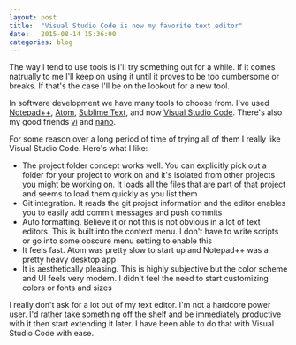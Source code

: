 ```yaml
---
layout: post
title:  "Visual Studio Code is now my favorite text editor"
date:   2015-08-14 15:36:00
categories: blog
---
```


The way I tend to use tools is I'll try something out for a while.  If it comes natrually to me I'll keep on using it until it proves to be too cumbersome or breaks.  If that's the case I'll be on the lookout for a new tool.

In software development we have many tools to choose from.  I've used [Notepad++](https://notepad-plus-plus.org/), [Atom](https://atom.io/), [Sublime Text](http://www.sublimetext.com/), and now [Visual Studio Code](https://code.visualstudio.com/).  There's also my good friends [vi](https://en.wikipedia.org/wiki/Vi) and [nano](http://www.nano-editor.org/).

For some reason over a long period of time of trying all of them I really like Visual Studio Code.  Here's what I like:

-  The project folder concept works well.  You can explicitly pick out a folder for your project to work on and it's isolated from other projects you might be working on.  It loads all the files that are part of that project and seems to load them quickly as you list them
-  Git integration.  It reads the git project information and the editor enables you to easily add commit messages and push commits
-  Auto formatting.  Believe it or not this is not obvious in a lot of text editors.  This is built into the context menu.  I don't have to write scripts or go into some obscure menu setting to enable this
-  It feels fast. Atom was pretty slow to start up and Notepad++ was a pretty heavy desktop app
-  It is aesthetically pleasing.  This is highly subjective but the color scheme and UI feels very modern.  I didn't feel the need to start customizing colors or fonts and sizes

I really don't ask for a lot out of my text editor.  I'm not a hardcore power user.  I'd rather take something off the shelf and be immediately productive with it then start extending it later.  I have been able to do that with Visual Studio Code with ease.

